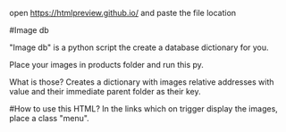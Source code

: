 open https://htmlpreview.github.io/ and paste the file location

#Image db

"Image db" is a python script the create a database dictionary for you.

Place your images in products folder and run this py.

What is those?
Creates a dictionary with images relative addresses with value and their immediate parent folder as their key.

#How to use this HTML?
In the links which on trigger display the images, place a class "menu".


